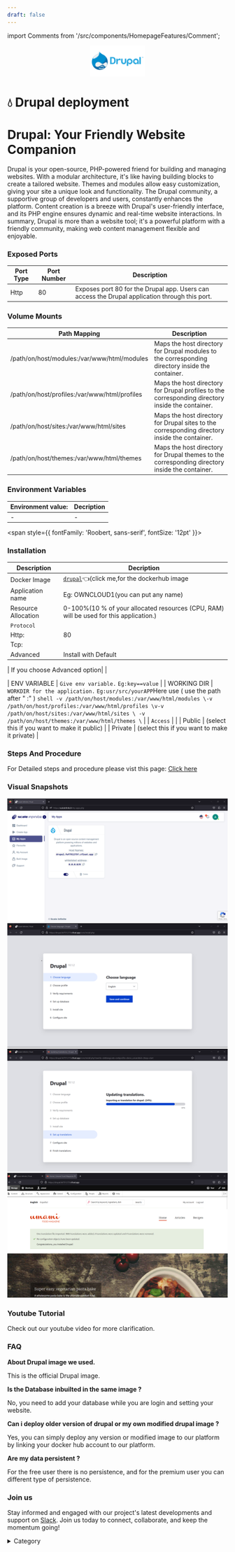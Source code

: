 ```yaml
---
draft: false
---
```

import Comments from '/src/components/HomepageFeatures/Comment';

<p align="center">
  <img src="/img/sdsu.jpg" alt="Alt Text" width="25%"/>
</p>
<span style={{ fontFamily: 'Roobert, sans-serif', fontSize: '12pt' }}>

# 💧 Drupal deployment

# Drupal: Your Friendly Website Companion

Drupal is your open-source, PHP-powered friend for building and managing websites. With a modular architecture, it's like having building blocks to create a tailored website. Themes and modules allow easy customization, giving your site a unique look and functionality. The Drupal community, a supportive group of developers and users, constantly enhances the platform. Content creation is a breeze with Drupal's user-friendly interface, and its PHP engine ensures dynamic and real-time website interactions. In summary, Drupal is more than a website tool; it's a powerful platform with a friendly community, making web content management flexible and enjoyable.

### Exposed Ports

| Port Type | Port Number | Description |
| --------- | ----------- | ----------- |
| Http      | 80          | Exposes port 80 for the Drupal app. Users can access the Drupal application through this port. |

### Volume Mounts

| Path Mapping                                    | Description |
| ----------------------------------------------- | ----------- |
| /path/on/host/modules:/var/www/html/modules     | Maps the host directory for Drupal modules to the corresponding directory inside the container. |
| /path/on/host/profiles:/var/www/html/profiles   | Maps the host directory for Drupal profiles to the corresponding directory inside the container. |
| /path/on/host/sites:/var/www/html/sites         | Maps the host directory for Drupal sites to the corresponding directory inside the container. |
| /path/on/host/themes:/var/www/html/themes       | Maps the host directory for Drupal themes to the corresponding directory inside the container. |

### Environment Variables

|   **Environment value:**          | Decription                                                                                                               | 
| --------------------- | ------                                                                                                                   | 
|-       |  -                              |

</span>


<span style={{ fontFamily: 'Roobert, sans-serif', fontSize: '12pt' }}>



### Installation

|  Description          | Decription                                                                                                               | 
| --------------------- | ------                                                                                                                   | 
| Docker Image          |  [`drupal`](https://hub.docker.com/\_/drupal)👈(click me,for the dockerhub image                                   |
| Application name      |  Eg: OWNCLOUD1(you can put any name)                                                                                        | 
| Resource Allocation   |  0-100%(10 % of your allocated resources (CPU, RAM) will be used for this application.)                                  | 
| `Protocol`            |                                                                                                                          | 
|  Http:                | 80                                                                                                                     |
|  Tcp:                 |                                                                                                                          | 
|    Advanced           |    Install with Default                                                                                                  |

| If you choose Advanced option|                                                                                                                   | 

| ENV VARIABLE          | ```Give env variable.``` ```Eg:key==value```                                                                             | 
| WORKING DIR           | ```WORKDIR for the application.``` ```Eg:usr/src/yourAPP```Here use ( use the path after   " :"  )   ```shell -v /path/on/host/modules:/var/www/html/modules \-v /path/on/host/profiles:/var/www/html/profiles \v-v /path/on/host/sites:/var/www/html/sites \ -v /path/on/host/themes:/var/www/html/themes \```                    |
| `Access`              |                                                                                                                          | 
| Public                |    (select this if you want to make it public)                                                                           |
| Private               |  (select this if you want to make it private)                                                                            |


### &#x20;Steps And Procedure

For Detailed steps and procedure please vist this page: [Click here](https://techscaleinfinite.github.io/introduction/cloud-float/Steps%20and%20procedure)



### Visual Snapshots


![Alt Text](/img/g3.jpg)
![Alt Text](/img/t5.jpg)
![Alt Text](/img/d343.jpg)
![Alt Text](/img/gg.jpg)


### Youtube Tutorial&#x20;

Check out our youtube video for more clarification.



### FAQ

**About Drupal image we used.**

This is the official Drupal image.

**Is the Database inbuilted in the same image ?**

No, you need to add your database while you are login and setting your website.

**Can i deploy older version of drupal or my own modified drupal image ?**

Yes, you can simply deploy any version or modified image to our platform by linking your docker hub account to our platform.

**Are my data persistent ?**

For the free user there is no persistence, and for the premium user you can different type of persistence.

### Join us

Stay informed and engaged with our project's latest developments and support on [Slack](https://app.slack.com/client/T04QS32JX6E/C04QKEWE146). Join us today to connect, collaborate, and keep the momentum going!&#x20;

<details>

<summary>Category</summary>

Kubernetes, cloud computing, DevOps, cloud services, hosting platform, container orchestration, cloud infrastructure, cloud deployment, cloud management, cloud technology, cloud solutions&#x20;

</details>

</span>



<Comments />
